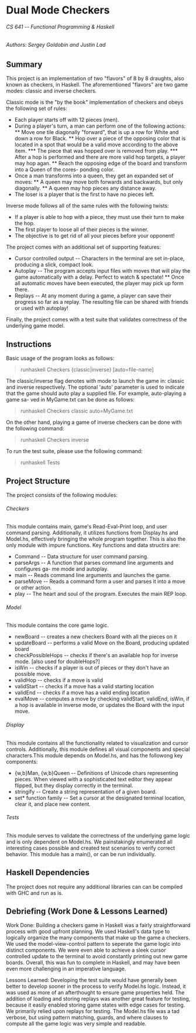 # Dual Mode Checkers
###### CS 641 -- Functional Programming & Haskell
###### Authors: Sergey Goldobin and Justin Lad

## Summary
This project is an implementation of two "flavors" of 8 by 8 draughts, also 
known as checkers, in Haskell. The aforementioned "flavors" are two game modes: 
classic and inverse checkers.

Classic mode is the "by the book" implementation of checkers and obeys the
following set of rules:
* Each player starts off with 12 pieces (men).
* During a player's turn, a man can perform one of the following actions:
** Move one tile diagonally "forward", that is up a row for White and down a
row for Black.
** Hop over a piece of the opposing color that is located in a spot that would
be a valid move according to the above item.
*** The piece that was hopped over is removed from play.
*** After a hop is performed and there are more valid hop targets, a player may
hop agan.
** Reach the opposing edge of the board and transform into a Queen of the cores-
ponding color.
* Once a man transforms into a queen, they get an expanded set of moves:
** A queen may move both forwards and backwards, but only diagonally.
** A queen may hop pieces any distance away.
* The loser is a player that is the first to have no pieces left.

Inverse mode follows all of the same rules with the following twists:
* If a player is able to hop with a piece, they must use their turn to make the
hop.
* The first player to loose all of their pieces is the winner.
* The objective is to get rid of all your pieces before your opponent!

The project comes with an additional set of supporting features:
* Cursor controlled output -- Characters in the terminal are set in-place,
producing a slick, compact look.
* Autoplay -- The program accepts input files with moves that will play the game
automatically with a delay. Perfect to watch & spectate!
** Once all automatic moves have been executed, the player may pick up form there.
* Replays -- At any moment during a game, a player can save their progress so far
as a replay. The resulting file can be shared with friends or used with autoplay!


Finally, the project comes with a test suite that validates correctness of 
the underlying game model.

## Instructions

Basic usage of the program looks as follows:
> runhaskell Checkers {classic|inverse} [auto=file-name]

The classic/inverse flag denotes with mode to launch the game in: classic and 
inverse respectively. The optional 'auto' parameter is used to indicate that
the game should auto play a supplied file. For example, auto-playing a game sa-
ved in MyGame.txt can be done as follows:
> runhaskell Checkers classic auto=MyGame.txt

On the other hand, playing a game of inverse checkers can be done with the
following command:
> runhaskell Checkers inverse

To run the test suite, please use the following command:
> runhaskell Tests

## Project Structure

The project consists of the following modules:

###### Checkers
This module contains main, game's Read-Eval-Print loop, and user command parsing.
Additionally, it utilizes functions from Display.hs and Model.hs, effectively
bringing the whole program together. This is also the only module with impure
functions. Key functions and data structirs are:
* Command   -- Data structure for user command parsing.
* parseArgs -- A function that parses command line arguments and configures ga-
me mode and autoplay.
* main      -- Reads command line arguments and launches the game.
* parseMove -- Reads a command form a user and parses it into a move or other action.
* play      -- The heart and soul of the program. Executes the main REP loop.

###### Model
This module contains the core game logic. 

* newBoard          -- creates a new checkers Board with all the pieces on it
* updateBoard       -- performs a valid Move on the Board, producing updated board
* checkPossibleHops -- checks if there's an available hop for inverse mode. [also used for doubleHops?]
* isWin             -- checks if a player is out of pieces or they don't have an possible move. 
* validHop          -- checks if a move is valid
* validStart        -- checks if a move has a valid starting location
* validEnd          -- checks if a move has a valid ending location
* evalMove          -- computes a move by checking validStart, validEnd, isWin, if a hop is available in inverse mode, or updates the Board with the input move. 

###### Display
This module contains all the functionality related to visualization and cursor 
controls. Additionally, this module defines all visual components and special 
characters.This module depends on Model.hs, and has the followong key components:
* {w,b}Man, {w,b}Queen -- Definitions of Unicode chars representing pieces. When
viewed with a sophisticated text editor they appear flipped, but they display
correctly in the terminal.
* stringify            -- Create a string representation of a given board.
* set* function family -- Set a cursor at the designated terminal location, 
clear it, and place new content.

###### Tests
This module serves to validate the correctness of the underlying game logic and 
is only dependent on Model.hs. We painstakingly enumerated all interesting cases
possible and created test scenarios to verify correct behavior. This module has
a main(), or can be run individually.

## Haskell Dependencies
The project does not require any additional libraries can can be compiled with
GHC and run as is.

## Debriefing (Work Done & Lessons Learned)

Work Done:
Building a checkers game in Haskell was a fairly straightforward process with good upfront planning.  We used Haskell's data type to logically organize the many components that make up the game a checkers. We used the model-view-control pattern to seperate the game logic into distinct components.  We were even able to achieve a sleek cursor controlled update to the terminal to avoid constantly printing out new game boards. Overall, this was fun to complete in Haskell, and may have been even more challenging in an imperative language. 


Lessons Learned: 
Developing the test suite would have generally been better to develop sooner in the process to verify Model.hs logic. Instead, it was used as more of an afterthought to ensure game properties held.  The addition of loading and storing replays was another great feature for testing, because it easily enabled storing game states with edge cases for testing. We primarily relied upon replays for testing. The Model.hs file was a tad verbose, but using pattern matching, guards, and where clauses to compute all the game logic was very simple and readable.  









